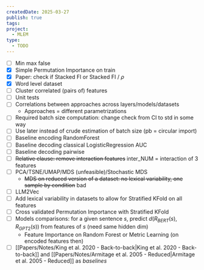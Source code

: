 ```yaml
---
createdDate: 2025-03-27
publish: true
tags: 
project:
  - MLEM
type:
  - TODO
---
```

- [ ] Min max false 
- [x] Simple Permutation Importance on train
- [x] Paper: check if Stacked FI or Stacked FI / $\rho$
- [x] Word level dataset
- [ ] Cluster correlated (pairs of) features
- [ ] Unit tests
- [ ] Correlations between approaches across layers/models/datasets
	- Approaches = different parametrizations
- [ ] Required batch size computation: change check from CI to std in some way
- [ ] Use later instead of crude estimation of batch size (pb = circular import)
- [ ] Baseline encoding RandomForest
- [ ] Baseline decoding classical LogisticRegression AUC
- [ ] Baseline decoding pairwise
- [ ] ~~Relative clause: remove interaction features~~ inter_NUM = interaction of 3 features
- [ ] PCA/TSNE/UMAP/MDS (unfeasible)/Stochastic MDS
	- ~~MDS on reduced version of a dataset: no lexical variability, one sample by condition~~ bad
- [ ] LLM2Vec
- [ ] Add lexical variability in datasets to allow for Stratified KFold on all features
- [ ] Cross validated Permutation Importance with Stratified KFold
- [ ] Models comparisons: for a given sentence $s$, predict $d(R_{BERT}(s),R_{GPT2}(s))$ from features of $s$ (need same hidden dim)
	- Feature Importance on Random Forest or Metric Learning (on encoded features then) 
- [ ] [[Papers/Notes/King et al. 2020 - Back-to-back|King et al. 2020 - Back-to-back]] and [[Papers/Notes/Armitage et al. 2005 - Reduced|Armitage et al. 2005 - Reduced]] as *baselines*
